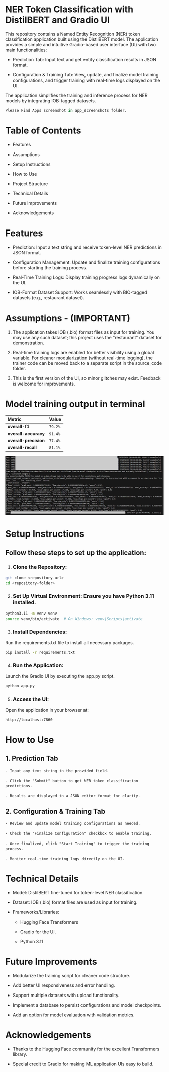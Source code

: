 
# NER Token Classification with DistilBERT and Gradio UI

This repository contains a Named Entity Recognition (NER) token classification application built using the DistilBERT model. The application provides a simple and intuitive Gradio-based user interface (UI) with two main functionalities:

- Prediction Tab: Input text and get entity classification results in JSON format.

- Configuration & Training Tab: View, update, and finalize model training configurations, and trigger training with real-time logs displayed on the UI.

The application simplifies the training and inference process for NER models by integrating IOB-tagged datasets. 

```python
Please Find Apps screenshot in app_screenshots folder.
```

# Table of Contents

- Features

- Assumptions

- Setup Instructions

- How to Use

- Project Structure

- Technical Details

- Future Improvements

- Acknowledgements


# Features

- Prediction: Input a text string and receive token-level NER predictions in JSON format.

- Configuration Management: Update and finalize training configurations before starting the training process.

- Real-Time Training Logs: Display training progress logs dynamically on the UI.

- IOB-Format Dataset Support: Works seamlessly with BIO-tagged datasets (e.g., restaurant dataset).

# Assumptions - (IMPORTANT)

1. The application takes IOB (.bio) format files as input for training. You may use any such dataset; this project uses the "restaurant" dataset for demonstration.

2. Real-time training logs are enabled for better visibility using a global variable. For cleaner modularization (without real-time logging), the trainer code can be moved back to a separate script in the source_code folder.

3. This is the first version of the UI, so minor glitches may exist. Feedback is welcome for improvements.

# Model training output in terminal

| **Metric**    | **Value**    |
| :-------- | :------- |
| **overall-f1** | `79.2%` |
| **overall-accuracy** | `91.4%` |
| **overall-precision** | `77.4%` |
| **overall-recall** | `81.1%` |

![Logo](https://github.com/Aaryaman09/semi_automatic_ner/blob/main/model_training_screenshot/model_training.JPG?raw=true)


# Setup Instructions

## Follow these steps to set up the application:

1. ### Clone the Repository:

```bash
git clone <repository-url>
cd <repository-folder>
```

2. ### Set Up Virtual Environment: Ensure you have Python 3.11 installed.

```bash
python3.11 -m venv venv
source venv/bin/activate  # On Windows: venv\Scripts\activate
```

3. ### Install Dependencies:
Run the requirements.txt file to install all necessary packages.

```bash
pip install -r requirements.txt
```

4. ### Run the Application:
Launch the Gradio UI by executing the app.py script.

```bash
python app.py
```

5. ### Access the UI:
Open the application in your browser at:
```bash
http://localhost:7860
```

# How to Use

## 1. Prediction Tab

    - Input any text string in the provided field.

    - Click the "Submit" button to get NER token classification predictions.

    - Results are displayed in a JSON editor format for clarity.

## 2. Configuration & Training Tab

    - Review and update model training configurations as needed.

    - Check the "Finalize Configuration" checkbox to enable training.

    - Once finalized, click "Start Training" to trigger the training process.

    - Monitor real-time training logs directly on the UI.

# Technical Details

- Model: DistilBERT fine-tuned for token-level NER classification.

- Dataset: IOB (.bio) format files are used as input for training.

- Frameworks/Libraries:

    - Hugging Face Transformers

    - Gradio for the UI.

    - Python 3.11

# Future Improvements

- Modularize the training script for cleaner code structure.

- Add better UI responsiveness and error handling.

- Support multiple datasets with upload functionality.

- Implement a database to persist configurations and model checkpoints.

- Add an option for model evaluation with validation metrics.

# Acknowledgements

- Thanks to the Hugging Face community for the excellent Transformers library.

- Special credit to Gradio for making ML application UIs easy to build.

